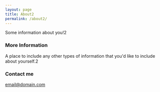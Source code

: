 ```yaml
---
layout: page
title: About2
permalink: /about2/
---
```


Some information about you!2

### More Information

A place to include any other types of information that you'd like to include about yourself.2

### Contact me

[email@domain.com](mailto:email@domain.com)